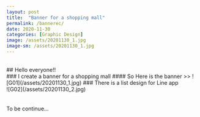 ```yaml
---
layout: post
title:  "Banner for a shopping mall"
permalink: /bannerec/
date: 2020-11-30
categories: [Graphic Design]
image: /assets/20201130_1.jpg
image-sm: /assets/20201130_1.jpg
---
```

<br />
## Hello everyone!!
<br />
### I create a banner for a shopping mall
#### So Here is the banner >>
![G01](/assets/20201130_1.jpg)
### There is a list design for Line app
<br />
![G02](/assets/20201130_2.jpg)
<br />
<br />
<br />
To be continue...
<br />
<br />
